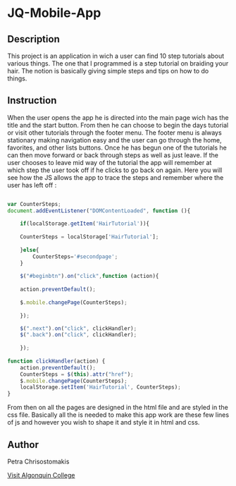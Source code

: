 # JQ-Mobile-App

## Description

This project is an application in wich a user can find 10 step tutorials about various things. The one that I programmed
is a step tutorial on braiding your hair. The notion is basically giving simple steps and tips on how to do things.

## Instruction

When the user opens the app he is directed into the main page wich has the title and the start button. From then he can choose to begin the days tutorial or visit other tutorials through the footer menu. The footer menu is always stationary making navigation easy and the user can go through the home, favorites, and other lists buttons. Once he has begun one of the tutorials he can then move forward or back through steps as well as just leave. If the user chooses to leave mid way of the tutorial the app will remember at which step the user took off if he clicks to go back on again. Here you will see how the JS allows the app to trace the steps and remember where the user has left off :


```javascript 

var CounterSteps;
document.addEventListener("DOMContentLoaded", function (){
	
	if(localStorage.getItem('HairTutorial')){
		
	CounterSteps = localStorage['HairTutorial'];
	
	}else{
		CounterSteps='#secondpage';
	}
	
	$("#beginbtn").on("click",function (action){
	
	action.preventDefault();
	
	$.mobile.changePage(CounterSteps);
	
	});

	$(".next").on("click", clickHandler);
	$(".back").on("click", clickHandler);
	
	});
	
function clickHandler(action) {
	action.preventDefault();
	CounterSteps = $(this).attr("href");
	$.mobile.changePage(CounterSteps);
	localStorage.setItem('HairTutorial', CounterSteps);
}
``` 

From then on all the pages are designed in the html file and are styled in the css file. Basically all the is needed to make this app work are these few lines of js and however you wish to shape it and style it in html and css.

## Author

Petra Chrisostomakis

[Visit Algonquin College](www.algonquincollege.com)
